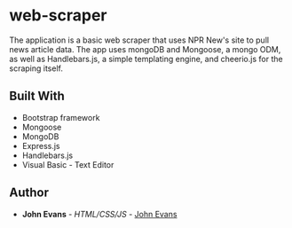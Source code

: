 # web-scraper

The application is a basic web scraper that uses NPR New's site to pull news article data. The app uses mongoDB and Mongoose, a mongo ODM, as well as Handlebars.js, a simple templating engine, and cheerio.js for the scraping itself.  

 
## Built With
* Bootstrap framework
* Mongoose
* MongoDB
* Express.js
* Handlebars.js
* Visual Basic - Text Editor
 
## Author
* **John Evans** - *HTML/CSS/JS* - [John Evans](https://github.com/evanjo03)

